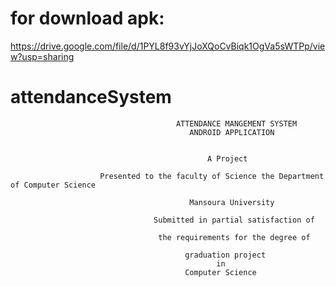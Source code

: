 # for download apk:
https://drive.google.com/file/d/1PYL8f93vYjJoXQoCvBiqk1OgVa5sWTPp/view?usp=sharing
# attendanceSystem
                                         ATTENDANCE MANGEMENT SYSTEM 
                                            ANDROID APPLICATION


                                                A Project

                        Presented to the faculty of Science the Department of Computer Science

                                            Mansoura University

                                    Submitted in partial satisfaction of

                                     the requirements for the degree of
          
                                           graduation project
                                                  in
                                           Computer Science

